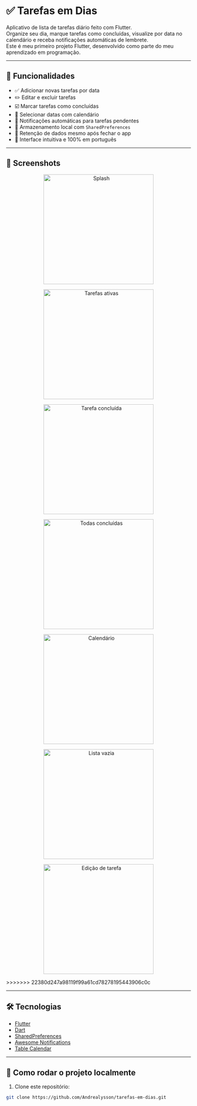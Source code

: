 # ✅ Tarefas em Dias

Aplicativo de lista de tarefas diário feito com Flutter.  
Organize seu dia, marque tarefas como concluídas, visualize por data no calendário e receba notificações automáticas de lembrete.  
Este é meu primeiro projeto Flutter, desenvolvido como parte do meu aprendizado em programação.

---

## 🧩 Funcionalidades

- ✅ Adicionar novas tarefas por data
- ✏️ Editar e excluir tarefas
- ☑️ Marcar tarefas como concluídas
- 📅 Selecionar datas com calendário
- 🔔 Notificações automáticas para tarefas pendentes
- 💾 Armazenamento local com `SharedPreferences`
- 🧠 Retenção de dados mesmo após fechar o app
- 🎯 Interface intuitiva e 100% em português

---

## 📸 Screenshots

<p align="center">
  <img src="assets/screenshots/splash.jpg" width="300" alt="Splash" />
</p>

<p align="center">
  <img src="assets/screenshots/tarefas_ativas.jpg" width="300" alt="Tarefas ativas" />
</p>

<p align="center">
  <img src="assets/screenshots/tarefa_concluida.jpg" width="300" alt="Tarefa concluída" />
</p>

<p align="center">
  <img src="assets/screenshots/todas_concluidas.jpg" width="300" alt="Todas concluídas" />
</p>

<p align="center">
  <img src="assets/screenshots/calendario.jpg" width="300" alt="Calendário" />
</p>

<p align="center">
  <img src="assets/screenshots/lista_vazia.jpg" width="300" alt="Lista vazia" />
</p>


<p align="center">
  <img src="assets/screenshots/edicao_tarefa.jpg" width="300" alt="Edição de tarefa" />
</p>
>>>>>>> 22380d247a98119f99a61cd78278195443906c0c

---

## 🛠️ Tecnologias

- [Flutter](https://flutter.dev/)
- [Dart](https://dart.dev/)
- [SharedPreferences](https://pub.dev/packages/shared_preferences)
- [Awesome Notifications](https://pub.dev/packages/awesome_notifications)
- [Table Calendar](https://pub.dev/packages/table_calendar)

---

## 🚀 Como rodar o projeto localmente

1. Clone este repositório:

```bash
git clone https://github.com/Andrealysson/tarefas-em-dias.git
